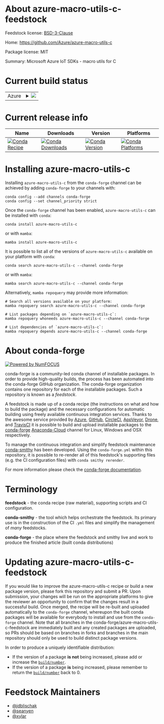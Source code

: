 About azure-macro-utils-c-feedstock
===================================

Feedstock license: [BSD-3-Clause](https://github.com/conda-forge/azure-macro-utils-c-feedstock/blob/main/LICENSE.txt)

Home: https://github.com/Azure/azure-macro-utils-c

Package license: MIT

Summary: Microsoft Azure IoT SDKs - macro utils for C


Current build status
====================


<table>
    
  <tr>
    <td>Azure</td>
    <td>
      <details>
        <summary>
          <a href="https://dev.azure.com/conda-forge/feedstock-builds/_build/latest?definitionId=9383&branchName=main">
            <img src="https://dev.azure.com/conda-forge/feedstock-builds/_apis/build/status/azure-macro-utils-c-feedstock?branchName=main">
          </a>
        </summary>
        <table>
          <thead><tr><th>Variant</th><th>Status</th></tr></thead>
          <tbody><tr>
              <td>linux_64</td>
              <td>
                <a href="https://dev.azure.com/conda-forge/feedstock-builds/_build/latest?definitionId=9383&branchName=main">
                  <img src="https://dev.azure.com/conda-forge/feedstock-builds/_apis/build/status/azure-macro-utils-c-feedstock?branchName=main&jobName=linux&configuration=linux%20linux_64_" alt="variant">
                </a>
              </td>
            </tr><tr>
              <td>osx_64</td>
              <td>
                <a href="https://dev.azure.com/conda-forge/feedstock-builds/_build/latest?definitionId=9383&branchName=main">
                  <img src="https://dev.azure.com/conda-forge/feedstock-builds/_apis/build/status/azure-macro-utils-c-feedstock?branchName=main&jobName=osx&configuration=osx%20osx_64_" alt="variant">
                </a>
              </td>
            </tr><tr>
              <td>win_64</td>
              <td>
                <a href="https://dev.azure.com/conda-forge/feedstock-builds/_build/latest?definitionId=9383&branchName=main">
                  <img src="https://dev.azure.com/conda-forge/feedstock-builds/_apis/build/status/azure-macro-utils-c-feedstock?branchName=main&jobName=win&configuration=win%20win_64_" alt="variant">
                </a>
              </td>
            </tr>
          </tbody>
        </table>
      </details>
    </td>
  </tr>
</table>

Current release info
====================

| Name | Downloads | Version | Platforms |
| --- | --- | --- | --- |
| [![Conda Recipe](https://img.shields.io/badge/recipe-azure--macro--utils--c-green.svg)](https://anaconda.org/conda-forge/azure-macro-utils-c) | [![Conda Downloads](https://img.shields.io/conda/dn/conda-forge/azure-macro-utils-c.svg)](https://anaconda.org/conda-forge/azure-macro-utils-c) | [![Conda Version](https://img.shields.io/conda/vn/conda-forge/azure-macro-utils-c.svg)](https://anaconda.org/conda-forge/azure-macro-utils-c) | [![Conda Platforms](https://img.shields.io/conda/pn/conda-forge/azure-macro-utils-c.svg)](https://anaconda.org/conda-forge/azure-macro-utils-c) |

Installing azure-macro-utils-c
==============================

Installing `azure-macro-utils-c` from the `conda-forge` channel can be achieved by adding `conda-forge` to your channels with:

```
conda config --add channels conda-forge
conda config --set channel_priority strict
```

Once the `conda-forge` channel has been enabled, `azure-macro-utils-c` can be installed with `conda`:

```
conda install azure-macro-utils-c
```

or with `mamba`:

```
mamba install azure-macro-utils-c
```

It is possible to list all of the versions of `azure-macro-utils-c` available on your platform with `conda`:

```
conda search azure-macro-utils-c --channel conda-forge
```

or with `mamba`:

```
mamba search azure-macro-utils-c --channel conda-forge
```

Alternatively, `mamba repoquery` may provide more information:

```
# Search all versions available on your platform:
mamba repoquery search azure-macro-utils-c --channel conda-forge

# List packages depending on `azure-macro-utils-c`:
mamba repoquery whoneeds azure-macro-utils-c --channel conda-forge

# List dependencies of `azure-macro-utils-c`:
mamba repoquery depends azure-macro-utils-c --channel conda-forge
```


About conda-forge
=================

[![Powered by
NumFOCUS](https://img.shields.io/badge/powered%20by-NumFOCUS-orange.svg?style=flat&colorA=E1523D&colorB=007D8A)](https://numfocus.org)

conda-forge is a community-led conda channel of installable packages.
In order to provide high-quality builds, the process has been automated into the
conda-forge GitHub organization. The conda-forge organization contains one repository
for each of the installable packages. Such a repository is known as a *feedstock*.

A feedstock is made up of a conda recipe (the instructions on what and how to build
the package) and the necessary configurations for automatic building using freely
available continuous integration services. Thanks to the awesome service provided by
[Azure](https://azure.microsoft.com/en-us/services/devops/), [GitHub](https://github.com/),
[CircleCI](https://circleci.com/), [AppVeyor](https://www.appveyor.com/),
[Drone](https://cloud.drone.io/welcome), and [TravisCI](https://travis-ci.com/)
it is possible to build and upload installable packages to the
[conda-forge](https://anaconda.org/conda-forge) [Anaconda-Cloud](https://anaconda.org/)
channel for Linux, Windows and OSX respectively.

To manage the continuous integration and simplify feedstock maintenance
[conda-smithy](https://github.com/conda-forge/conda-smithy) has been developed.
Using the ``conda-forge.yml`` within this repository, it is possible to re-render all of
this feedstock's supporting files (e.g. the CI configuration files) with ``conda smithy rerender``.

For more information please check the [conda-forge documentation](https://conda-forge.org/docs/).

Terminology
===========

**feedstock** - the conda recipe (raw material), supporting scripts and CI configuration.

**conda-smithy** - the tool which helps orchestrate the feedstock.
                   Its primary use is in the construction of the CI ``.yml`` files
                   and simplify the management of *many* feedstocks.

**conda-forge** - the place where the feedstock and smithy live and work to
                  produce the finished article (built conda distributions)


Updating azure-macro-utils-c-feedstock
======================================

If you would like to improve the azure-macro-utils-c recipe or build a new
package version, please fork this repository and submit a PR. Upon submission,
your changes will be run on the appropriate platforms to give the reviewer an
opportunity to confirm that the changes result in a successful build. Once
merged, the recipe will be re-built and uploaded automatically to the
`conda-forge` channel, whereupon the built conda packages will be available for
everybody to install and use from the `conda-forge` channel.
Note that all branches in the conda-forge/azure-macro-utils-c-feedstock are
immediately built and any created packages are uploaded, so PRs should be based
on branches in forks and branches in the main repository should only be used to
build distinct package versions.

In order to produce a uniquely identifiable distribution:
 * If the version of a package **is not** being increased, please add or increase
   the [``build/number``](https://docs.conda.io/projects/conda-build/en/latest/resources/define-metadata.html#build-number-and-string).
 * If the version of a package **is** being increased, please remember to return
   the [``build/number``](https://docs.conda.io/projects/conda-build/en/latest/resources/define-metadata.html#build-number-and-string)
   back to 0.

Feedstock Maintainers
=====================

* [@jdblischak](https://github.com/jdblischak/)
* [@seanyen](https://github.com/seanyen/)
* [@xylar](https://github.com/xylar/)

